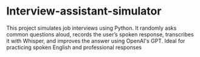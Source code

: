 # Interview-assistant-simulator
This project simulates job interviews using Python. It randomly asks common questions aloud, records the user’s spoken response, transcribes it with Whisper, and improves the answer using OpenAI's GPT. Ideal for practicing spoken English and professional responses
